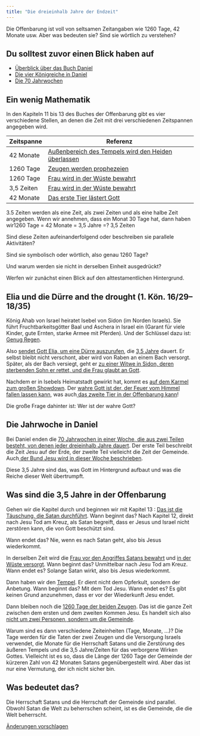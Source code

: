 ```yaml
---
title: "Die dreieinhalb Jahre der Endzeit"
---
```



Die Offenbarung ist voll von seltsamen Zeitangaben wie 1260 Tage, 42 Monate usw. Aber was bedeuten sie? Sind sie wörtlich zu verstehen?


## Du solltest zuvor einen Blick haben auf

<a name="7ed9"></a>
- [Überblick über das Buch Daniel](../../../../bible/daniel/expl/the-book-of-daniel)
- [Die vier Königreiche in Daniel](../../../../bible/daniel/expl/the-four-kingdoms-in-daniel)
- [Die 70 Jahrwochen](../../../../bible/daniel/expl/the-70-year-weeks)



## Ein wenig Mathematik

<a name="472b"></a>
In den Kapiteln 11 bis 13 des Buches der Offenbarung gibt es vier verschiedene Stellen, an denen die Zeit mit drei verschiedenen Zeitspannen angegeben wird.


| Zeitspanne | Referenz |
|------------|----------|
| 42 Monate | [Außenbereich des Tempels wird den Heiden überlassen](https://www.bibleserver.com/SLT/Offenbarung11%2C2) |
| 1260 Tage | [Zeugen werden prophezeien](https://www.bibleserver.com/SLT/Offenbarung11%2C3) |
| 1260 Tage | [Frau wird in der Wüste bewahrt](https://www.bibleserver.com/SLT/Offenbarung12%2C6) |
| 3,5 Zeiten | [Frau wird in der Wüste bewahrt](https://www.bibleserver.com/SLT/Offenbarung12%2C14) |
| 42 Monate | [Das erste Tier lästert Gott](https://www.bibleserver.com/SLT/Offenbarung13%2C5) |

3.5 Zeiten werden als eine Zeit, als zwei Zeiten und als eine halbe Zeit angegeben. Wenn wir annehmen, dass ein Monat 30 Tage hat, dann haben wir1260 Tage = 42 Monate = 3,5 Jahre =? 3,5 Zeiten

Sind diese Zeiten aufeinanderfolgend oder beschreiben sie parallele Aktivitäten?

Sind sie symbolisch oder wörtlich, also genau 1260 Tage?

Und warum werden sie nicht in derselben Einheit ausgedrückt?

Werfen wir zunächst einen Blick auf den alttestamentlichen Hintergrund.


## Elia und die Dürre and the drought (1. Kön. 16/29–18/35)

<a name="2b28"></a>
König Ahab von Israel heiratet Isebel von Sidon (im Norden Israels). Sie führt Fruchtbarkeitsgötter Baal und Aschera in Israel ein (Garant für viele Kinder, gute Ernten, starke Armee mit Pferden). Und der Schlüssel dazu ist: [Genug Regen](https://www.bibleserver.com/SLT/1.K%C3%B6nige17%2C8).

Also [sendet Gott Elia, um eine Dürre auszurufen](https://www.bibleserver.com/SLT/1.K%C3%B6nige17%2C1), die [3,5 Jahre](https://www.bibleserver.com/SLT/Lukas4%2C25) dauert. Er selbst bleibt nicht verschont, aber wird von Raben an einem Bach versorgt. Später, als der Bach versiegt, geht er [zu einer Witwe in Sidon, deren sterbenden Sohn er rettet, und die Frau glaubt an Gott](https://www.bibleserver.com/SLT/1.K%C3%B6nige17%2C6-24).

Nachdem er in Isebels Heimatstadt gewirkt hat, kommt es [auf dem Karmel zum großen Showdown](https://www.bibleserver.com/SLT/1.K%C3%B6nige18%2C16-46). Der [wahre Gott ist der, der Feuer vom Himmel fallen lassen kann](https://www.bibleserver.com/SLT/1.K%C3%B6nige18%2C24), was auch[ das zweite Tier in der Offenbarung kann](https://www.bibleserver.com/SLT/Offenbarung13%2C13)!

Die große Frage dahinter ist: Wer ist der wahre Gott?


## Die Jahrwoche in Daniel

<a name="8ed0"></a>
Bei Daniel enden die [70 Jahrwochen in einer Woche, die aus zwei Teilen besteht, von denen jeder dreieinhalb Jahre dauert](../../../../bible/daniel/expl/the-70-year-weeks). Der erste Teil beschreibt die Zeit Jesu auf der Erde, der zweite Teil vielleicht die Zeit der Gemeinde. Auch[ der Bund Jesu wird in dieser Woche beschrieben](https://www.bibleserver.com/SLT/Daniel9%2C27).

Diese 3,5 Jahre sind das, was Gott im Hintergrund aufbaut und was die Reiche dieser Welt übertrumpft.


## Was sind die 3,5 Jahre in der Offenbarung

<a name="1f16"></a>
Gehen wir die Kapitel durch und beginnen wir mit Kapitel 13 : [Das ist die Täuschung, die Satan durchführt](../../../../content/beasts/expl/the-nature-of-the-beast-in-the-book-of-revelation). Wann beginnt das? Nach Kapitel 12, direkt nach Jesu Tod am Kreuz, als Satan begreift, dass er Jesus und Israel nicht zerstören kann, die von Gott beschützt sind.

Wann endet das? Nie, wenn es nach Satan geht, also bis Jesus wiederkommt.

In derselben Zeit wird die [Frau vor den Angriffes Satans bewahrt](https://www.bibleserver.com/SLT/Offenbarung12%2C6) und [in der Wüste versorgt](https://www.bibleserver.com/SLT/Offenbarung12%2C14). Wann beginnt das? Unmittelbar nach Jesu Tod am Kreuz. Wann endet es? Solange Satan wirkt, also bis Jesus wiederkommt.

Dann haben wir den [Tempel](https://www.bibleserver.com/SLT/Offenbarung11%2C1-2). Er dient nicht dem Opferkult, sondern der Anbetung. Wann beginnt das? Mit dem Tod Jesu. Wann endet es? Es gibt keinen Grund anzunehmen, dass er vor der Wiederkunft Jesu endet.

Dann bleiben noch die [1260 Tage der beiden Zeugen](https://www.bibleserver.com/SLT/Offenbarung11%2C3). Das ist die ganze Zeit zwischen dem ersten und dem zweiten Kommen Jesu. Es handelt sich also [nicht um zwei Personen, sondern um die Gemeinde](../../../../content/witnesses/expl/the-two-witnesses).

Warum sind es dann verschiedene Zeiteinheiten (Tage, Monate, …)? Die Tage werden für die Taten der zwei Zeugen und die Versorgung Israels verwendet, die Monate für die Herrschaft Satans und die Zerstörung des äußeren Tempels und die 3,5 Jahre/Zeiten für das verborgene Wirken Gottes. Vielleicht ist es so, dass die Länge der 1260 Tage der Gemeinde der kürzeren Zahl von 42 Monaten Satans gegenübergestellt wird. Aber das ist nur eine Vermutung, der ich nicht sicher bin.


## Was bedeutet das?

<a name="051a"></a>
Die Herrschaft Satans und die Herrschaft der Gemeinde sind parallel. Obwohl Satan die Welt zu beherrschen scheint, ist es die Gemeinde, die die Welt beherrscht.




[Änderungen vorschlagen](https://github.com/revelation-today/revelation-today/blob/main/exampleSite/content/docs/bible/daniel/expl/the-secret-of-the-3-5-years.de.md)
